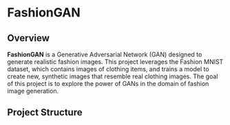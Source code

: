 # FashionGAN

## Overview

**FashionGAN** is a Generative Adversarial Network (GAN) designed to generate realistic fashion images. This project leverages the Fashion MNIST dataset, which contains images of clothing items, and trains a model to create new, synthetic images that resemble real clothing images. The goal of this project is to explore the power of GANs in the domain of fashion image generation.

## Project Structure

